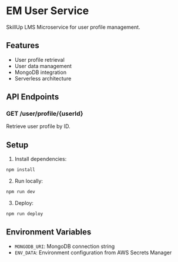 # EM User Service

SkillUp LMS Microservice for user profile management.

## Features

- User profile retrieval
- User data management
- MongoDB integration
- Serverless architecture

## API Endpoints

### GET /user/profile/{userId}
Retrieve user profile by ID.

## Setup

1. Install dependencies:
```bash
npm install
```

2. Run locally:
```bash
npm run dev
```

3. Deploy:
```bash
npm run deploy
```

## Environment Variables

- `MONGODB_URI`: MongoDB connection string
- `ENV_DATA`: Environment configuration from AWS Secrets Manager
